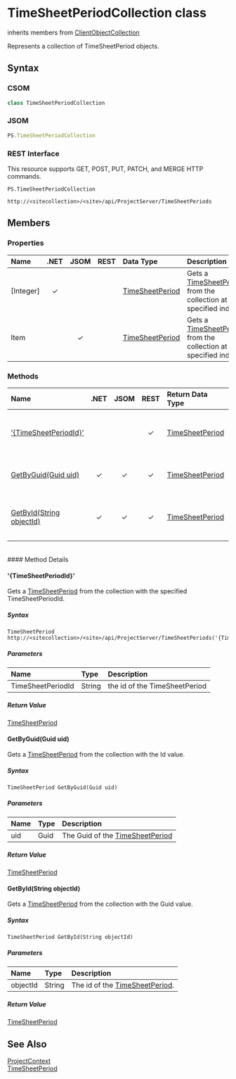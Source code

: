 [comment]: # (Name:TimeSheetPeriodCollection)
[comment]: # (Name:Microsoft.ProjectServer.TimeSheetPeriodCollection)
[comment]: # (Type:class)
[comment]: # (Status:Verified)

# <a name="name"></a>TimeSheetPeriodCollection class

inherits members from [ClientObjectCollection<TimeSheetPeriod>](https://msdn.microsoft.com/EN-US/library/ee539303)<br/>

<a name="description"></a>Represents a collection of TimeSheetPeriod objects.

## <a name="syntax"></a>Syntax

### CSOM

```C#
class TimeSheetPeriodCollection 
```
### JSOM

```JavaScript
PS.TimeSheetPeriodCollection
```
### REST Interface

This resource supports GET, POST, PUT, PATCH, and MERGE HTTP commands.

```
PS.TimeSheetPeriodCollection

http://<sitecollection>/<site>/api/ProjectServer/TimeSheetPeriods
```

## <a name="members"></a>Members

### <a name="properties"></a>Properties

|**Name**|**.NET**|**JSOM**|**REST**|**Data Type**|**Description**|
|:-----|:-----:|:-----:|:-----:|:-----|:-----|
|<a name="[Integer]"></a>[Integer]|&#x2713;|||[TimeSheetPeriod](TimeSheetPeriod.md)|Gets a [TimeSheetPeriod](TimeSheetPeriod.md) from the collection at the specified index.|
|<a name="Item"></a>Item||&#x2713;||[TimeSheetPeriod](TimeSheetPeriod.md)|Gets a [TimeSheetPeriod](TimeSheetPeriod.md) from the collection at the specified index.|

### <a name="methods"></a>Methods

|**Name**|**.NET**|**JSOM**|**REST**|**Return Data Type**|**Description**|
|:-----|:-----:|:-----:|:-----:|:-----|:-----|
|[&#39;{TimeSheetPeriodId}&#39;](#&#39;{TimeSheetPeriodId}&#39;)|||&#x2713;|[TimeSheetPeriod](TimeSheetPeriod.md)|Gets a [TimeSheetPeriod](TimeSheetPeriod.md) from the collection with the specified TimeSheetPeriodId.|
|[GetByGuid(Guid uid)](#GetByGuid_Guid_uid_)|&#x2713;|&#x2713;|&#x2713;|[TimeSheetPeriod](TimeSheetPeriod.md)|Gets a [TimeSheetPeriod](TimeSheetPeriod.md) from the collection with the Id value.|
|[GetById(String objectId)](#GetById_String_objectId_)|&#x2713;|&#x2713;|&#x2713;|[TimeSheetPeriod](TimeSheetPeriod.md)|Gets a [TimeSheetPeriod](TimeSheetPeriod.md) from the collection with the Guid value.|

<br/>
#### Method Details

#### <a name="&#39;{TimeSheetPeriodId}&#39;"></a>&#39;{TimeSheetPeriodId}&#39;
 
Gets a [TimeSheetPeriod](TimeSheetPeriod.md) from the collection with the specified TimeSheetPeriodId.

##### Syntax

```
TimeSheetPeriod http://<sitecollection>/<site>/api/ProjectServer/TimeSheetPeriods('{TimeSheetPeriodId}')
```

##### Parameters
|**Name** |**Type**|**Description**|
|:------ |:----|:------ |
|TimeSheetPeriodId|String|the id of the TimeSheetPeriod|

##### Return Value

[TimeSheetPeriod](TimeSheetPeriod.md)

#### <a name="GetByGuid_Guid_uid_"></a>GetByGuid(Guid uid)
 
Gets a [TimeSheetPeriod](TimeSheetPeriod.md) from the collection with the Id value.

##### Syntax

```
TimeSheetPeriod GetByGuid(Guid uid)
```

##### Parameters
|**Name** |**Type**|**Description**|
|:------ |:----|:------ |
|uid|Guid|The Guid of the [TimeSheetPeriod](TimeSheetPeriod.md)|

##### Return Value

[TimeSheetPeriod](TimeSheetPeriod.md)

#### <a name="GetById_String_objectId_"></a>GetById(String objectId)
 
Gets a [TimeSheetPeriod](TimeSheetPeriod.md) from the collection with the Guid value.

##### Syntax

```
TimeSheetPeriod GetById(String objectId)
```

##### Parameters
|**Name** |**Type**|**Description**|
|:------ |:----|:------ |
|objectId|String|The id of the [TimeSheetPeriod](TimeSheetPeriod.md).|

##### Return Value

[TimeSheetPeriod](TimeSheetPeriod.md)

## <a name="seeAlso"></a>See Also

[ProjectContext](ProjectContext.md)<br/>
[TimeSheetPeriod](TimeSheetPeriod.md)<br/>
